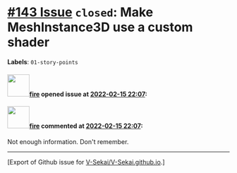 # [\#143 Issue](https://github.com/V-Sekai/V-Sekai.github.io/issues/143) `closed`: Make MeshInstance3D use a custom shader
**Labels**: `01-story-points`


#### <img src="https://avatars.githubusercontent.com/u/32321?u=c2e06a3d2b49a467aa907e54aa259516440267cc&v=4" width="50">[fire](https://github.com/fire) opened issue at [2022-02-15 22:07](https://github.com/V-Sekai/V-Sekai.github.io/issues/143):



#### <img src="https://avatars.githubusercontent.com/u/32321?u=c2e06a3d2b49a467aa907e54aa259516440267cc&v=4" width="50">[fire](https://github.com/fire) commented at [2022-02-15 22:07](https://github.com/V-Sekai/V-Sekai.github.io/issues/143#issuecomment-1107839039):

Not enough information. Don't remember.


-------------------------------------------------------------------------------



[Export of Github issue for [V-Sekai/V-Sekai.github.io](https://github.com/V-Sekai/V-Sekai.github.io).]
